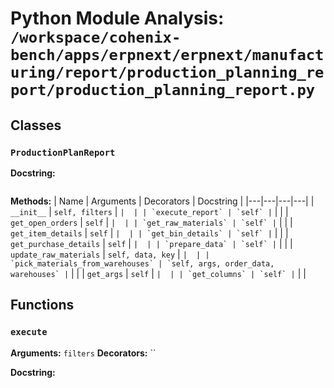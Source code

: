 # Python Module Analysis: `/workspace/cohenix-bench/apps/erpnext/erpnext/manufacturing/report/production_planning_report/production_planning_report.py`

## Classes

### `ProductionPlanReport`


**Docstring:**
```

```

**Methods:**
| Name | Arguments | Decorators | Docstring |
|---|---|---|---|
| `__init__` | `self, filters` | `` |  |
| `execute_report` | `self` | `` |  |
| `get_open_orders` | `self` | `` |  |
| `get_raw_materials` | `self` | `` |  |
| `get_item_details` | `self` | `` |  |
| `get_bin_details` | `self` | `` |  |
| `get_purchase_details` | `self` | `` |  |
| `prepare_data` | `self` | `` |  |
| `update_raw_materials` | `self, data, key` | `` |  |
| `pick_materials_from_warehouses` | `self, args, order_data, warehouses` | `` |  |
| `get_args` | `self` | `` |  |
| `get_columns` | `self` | `` |  |





## Functions

### `execute`
**Arguments:** `filters`
**Decorators:** ``

**Docstring:**
```

```

